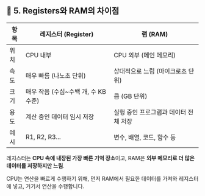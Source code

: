 ## 💾 5. Registers와 RAM의 차이점

| 항목 | 레지스터 (Register) | 램 (RAM) |
|------|-----------------------|----------|
| 위치 | CPU 내부 | CPU 외부 (메인 메모리) |
| 속도 | 매우 빠름 (나노초 단위) | 상대적으로 느림 (마이크로초 단위) |
| 크기 | 매우 작음 (수십~수백 개, 수 KB 수준) | 큼 (GB 단위) |
| 용도 | 계산 중인 데이터 임시 저장 | 실행 중인 프로그램과 데이터 전체 저장 |
| 예시 | R1, R2, R3... | 변수, 배열, 코드, 함수 등 |

레지스터는 **CPU 속에 내장된 가장 빠른 기억 장소**이고, RAM은 **외부 메모리로 더 많은 데이터를 저장하지만 느림**. 

CPU는 연산을 빠르게 수행하기 위해, 먼저 RAM에서 필요한 데이터를 가져와 레지스터에 넣고, 거기서 연산을 수행합니다.
